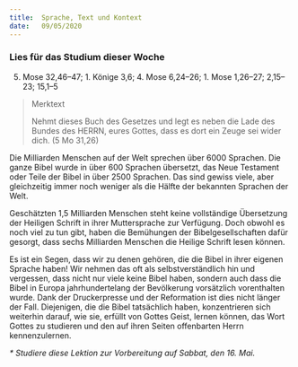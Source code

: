 ```yaml
---
title:  Sprache, Text und Kontext
date:   09/05/2020
---
```


### Lies für das Studium dieser Woche
5. Mose 32,46–47; 1. Könige 3,6; 4. Mose 6,24–26; 1. Mose 1,26–27; 2,15–23; 15,1–5

> <p>Merktext</p>
> Nehmt dieses Buch des Gesetzes und legt es neben die Lade des Bundes des HERRN, eures Gottes, dass es dort ein Zeuge sei wider dich. (5 Mo 31,26)

Die Milliarden Menschen auf der Welt sprechen über 6000 Sprachen. Die ganze Bibel wurde in über 600 Sprachen übersetzt, das Neue Testament oder Teile der Bibel in über 2500 Sprachen. Das sind gewiss viele, aber gleichzeitig immer noch weniger als die Hälfte der bekannten Sprachen der Welt.

Geschätzten 1,5 Milliarden Menschen steht keine vollständige Übersetzung der Heiligen Schrift in ihrer Muttersprache zur Verfügung. Doch obwohl es noch viel zu tun gibt, haben die Bemühungen der Bibelgesellschaften dafür gesorgt, dass sechs Milliarden Menschen die Heilige Schrift lesen können.

Es ist ein Segen, dass wir zu denen gehören, die die Bibel in ihrer eigenen Sprache haben! Wir nehmen das oft als selbstverständlich hin und vergessen, dass nicht nur viele keine Bibel haben, sondern auch dass die Bibel in Europa jahrhundertelang der Bevölkerung vorsätzlich vorenthalten wurde. Dank der Druckerpresse und der Reformation ist dies nicht länger der Fall. Diejenigen, die die Bibel tatsächlich haben, konzentrieren sich weiterhin darauf, wie sie, erfüllt von Gottes Geist, lernen können, das Wort Gottes zu studieren und den auf ihren Seiten offenbarten Herrn kennenzulernen.

_* Studiere diese Lektion zur Vorbereitung auf Sabbat, den 16. Mai._